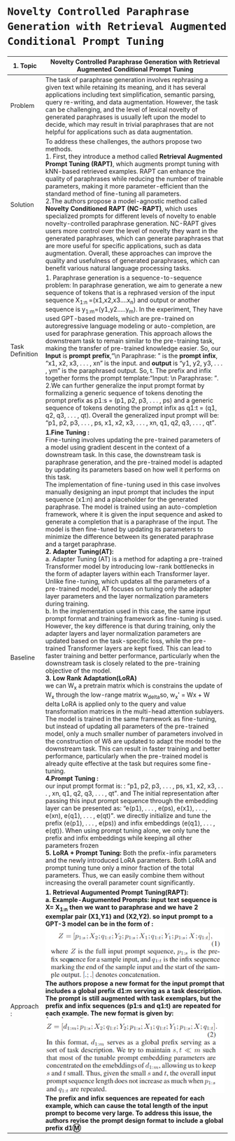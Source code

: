 # `Novelty Controlled Paraphrase Generation with Retrieval Augmented Conditional Prompt Tuning`


| 1. Topic | Novelty Controlled Paraphrase Generation with Retrieval Augmented Conditional Prompt Tuning|
|-----|--------------------------|
| Problem | The task of paraphrase generation involves rephrasing a given text while retaining its meaning, and it has several applications including text simplification, semantic parsing, query re-writing, and data augmentation. However, the task can be challenging, and the level of lexical novelty of generated paraphrases is usually left upon the model to decide, which may result in trivial paraphrases that are not helpful for applications such as data augmentation.|
| Solution | To address these challenges, the authors propose two methods. <br />1. First, they introduce a method called <strong>Retrieval Augmented Prompt Tuning (RAPT)</strong>, which augments prompt tuning with kNN-based retrieved examples. RAPT can enhance the quality of paraphrases while reducing the number of trainable parameters, making it more parameter-efficient than the standard method of fine-tuning all parameters. <br />2.The authors propose a model-agnostic method called <strong>Novelty Conditioned RAPT (NC-RAPT)</strong>, which uses specialized prompts for different levels of novelty to enable novelty-controlled paraphrase generation. NC-RAPT gives users more control over the level of novelty they want in the generated paraphrases, which can generate paraphrases that are more useful for specific applications, such as data augmentation. Overall, these approaches can improve the quality and usefulness of generated paraphrases, which can benefit various natural language processing tasks.|
| Task Definition | 1. Paraphrase generation is a sequence-to-sequence problem: In paraphrase generation, we aim to generate a new sequence of tokens that is a rephrased version of the input sequence X<sub>1:n </sub>=(x1,x2,x3....x<sub>n</sub>) and output or another sequence is  y<sub>1:m</sub>=(y1,y2.....y<sub>m</sub>). In the experiment, They have used GPT-based models, which are pre-trained on autoregressive language modeling or auto-completion, are used for paraphrase generation. This approach allows the downstream task to remain similar to the pre-training task, making the transfer of pre-trained knowledge easier.  So, our <strong>Input </strong>is  <strong>prompt prefix</strong>,“\n Paraphrase: ” is the <strong>prompt infix</strong>, “x1, x2, x3, . . . , xn” is the input. and <strong>output</strong> is “y1, y2, y3, . . . , ym” is the paraphrased output. So, t. The prefix and infix together forms the prompt template:“Input: \n Paraphrase: ”. <br />2.We can further generalize the input prompt format by formalizing a generic sequence of tokens denoting the prompt prefix as p1:s = (p1, p2, p3, . . . , ps) and a generic sequence of tokens denoting the prompt infix as q1:t = (q1, q2, q3, . . . , qt). Overall the generalized input prompt will be: “p1, p2, p3, . . . , ps, x1, x2, x3, . . . , xn, q1, q2, q3, . . . , qt”.|
| Baseline |<strong>1.Fine Tuning :</strong> <br />Fine-tuning involves updating the pre-trained parameters of a model using gradient descent in the context of a downstream task. In this case, the downstream task is paraphrase generation, and the pre-trained model is adapted by updating its parameters based on how well it performs on this task.<br /> The implementation of fine-tuning used in this case involves manually designing an input prompt that includes the input sequence (x1:n) and a placeholder for the generated paraphrase. The model is trained using an auto-completion framework, where it is given the input sequence and asked to generate a completion that is a paraphrase of the input. The model is then fine-tuned by updating its parameters to minimize the difference between its generated paraphrase and a target paraphrase.<br /><strong>2. Adapter Tuning(AT):</strong><br /> a. Adapter Tuning (AT) is a method for adapting a pre-trained Transformer model by introducing low-rank bottlenecks in the form of adapter layers within each Transformer layer. Unlike fine-tuning, which updates all the parameters of a pre-trained model, AT focuses on tuning only the adapter layer parameters and the layer normalization parameters during training.<br />b. In the implementation used in this case, the same input prompt format and training framework as fine-tuning is used. However, the key difference is that during training, only the adapter layers and layer normalization parameters are updated based on the task-specific loss, while the pre-trained Transformer layers are kept fixed. This can lead to faster training and better performance, particularly when the downstream task is closely related to the pre-training objective of the model.<br /><strong>3. Low Rank Adaptation(LoRA) </strong><br />we can  W<sub>x</sub> a pretrain matrix which is constrains the update of  W<sub>x</sub> through the low-range matrix w<sub>delta</sub>so, w<sub>x</sub>' = Wx + W delta LoRA is applied only to the query and value transformation matrices in the multi-head attention sublayers. The model is trained in the same framework as fine-tuning, but instead of updating all parameters of the pre-trained model, only a much smaller number of parameters involved in the construction of Wδ are updated to adapt the model to the downstream task. This can result in faster training and better performance, particularly when the pre-trained model is already quite effective at the task but requires some fine-tuning.<br /><strong>4.Prompt Tuning :</strong><br /> our input prompt format is: : “p1, p2, p3, . . . , ps, x1, x2, x3, . . . , xn, q1, q2, q3, . . . , qt”.  and The initial representation after passing this input prompt sequence through the embedding layer can be presented as: “e(p1), . . . , e(ps), e(x1), . . . , e(xn), e(q1), . . . , e(qt)”. we directly initialize and tune the prefix (e(p1), . . . , e(ps)) and infix embeddings (e(q1), . . . , e(qt)). When using prompt tuning alone, we only tune the prefix and infix embeddings  while keeping all other parameters frozen <br /><strong>5. LoRA + Prompt Tuning:</strong> Both the prefix-infix parameters and the newly introduced LoRA parameters. Both LoRA and prompt tuning tune only a minor fraction of the total parameters. Thus, we can easily combine them without increasing the overall parameter count significantly.<br/>|
| Approach : | <strong>1. Retrieval Augumented Prompt Tuning(RAPT):</strong><br /> <strong>a. Example-Augumented Prompts: input text sequence is X= X<sub>1:n</sub> then we want to paraphrase and we have 2 exemplar pair (X1,Y1) and (X2,Y2). so input prompt to a GPT-3 model can be in the form of : <br /> ![alt text](https://github.com/ayushkoirala/Master-Thesis-Paper-Reading/blob/main/image/aug-p1.png)<br /> The authors propose a new format for the input prompt that includes a global prefix d1:m serving as a task description. The prompt is still augmented with task exemplars, but the prefix and infix sequences (p1:s and q1:t) are repeated for each example. The new format is given by:<br /> ![alt text](https://github.com/ayushkoirala/Master-Thesis-Paper-Reading/blob/main/image/aug-p2.png)<br/> The prefix and infix sequences are repeated for each example, which can cause the total length of the input prompt to become very large. To address this issue, the authors revise the prompt design format to include a global prefix <strong>d1:m:</strong></strong>